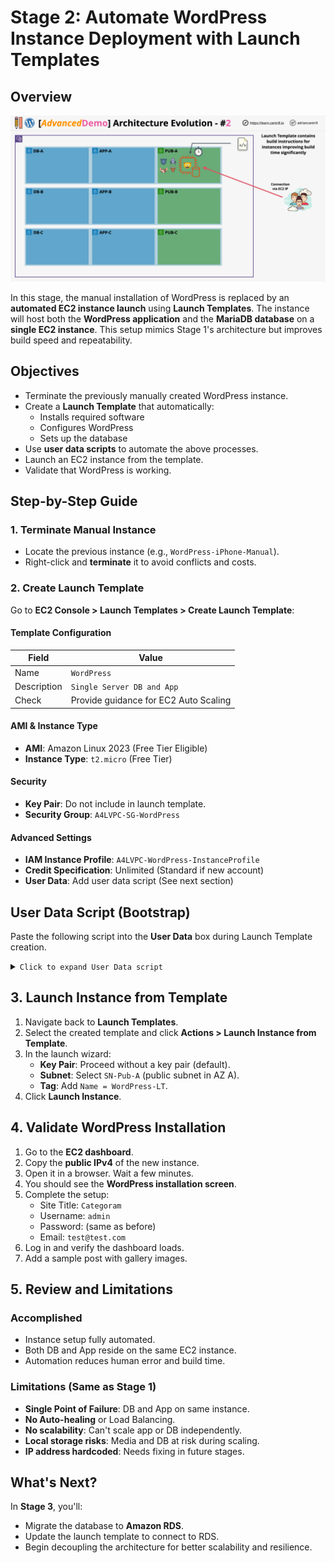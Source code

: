 # Stage 2: Automate WordPress Instance Deployment with Launch Templates

## Overview

![alt text](./Images/image-18.png)

In this stage, the manual installation of WordPress is replaced by an **automated EC2 instance launch** using **Launch Templates**. The instance will host both the **WordPress application** and the **MariaDB database** on a **single EC2 instance**. This setup mimics Stage 1's architecture but improves build speed and repeatability.

## Objectives

- Terminate the previously manually created WordPress instance.
- Create a **Launch Template** that automatically:
  - Installs required software
  - Configures WordPress
  - Sets up the database
- Use **user data scripts** to automate the above processes.
- Launch an EC2 instance from the template.
- Validate that WordPress is working.

## Step-by-Step Guide

### 1. Terminate Manual Instance

- Locate the previous instance (e.g., `WordPress-iPhone-Manual`).
- Right-click and **terminate** it to avoid conflicts and costs.

### 2. Create Launch Template

Go to **EC2 Console > Launch Templates > Create Launch Template**:

#### Template Configuration

| Field       | Value                                 |
| ----------- | ------------------------------------- |
| Name        | `WordPress`                           |
| Description | `Single Server DB and App`            |
| Check       | Provide guidance for EC2 Auto Scaling |

#### AMI & Instance Type

- **AMI**: Amazon Linux 2023 (Free Tier Eligible)
- **Instance Type**: `t2.micro` (Free Tier)

#### Security

- **Key Pair**: Do not include in launch template.
- **Security Group**: `A4LVPC-SG-WordPress`

#### Advanced Settings

- **IAM Instance Profile**: `A4LVPC-WordPress-InstanceProfile`
- **Credit Specification**: Unlimited (Standard if new account)
- **User Data**: Add user data script (See next section)

## User Data Script (Bootstrap)

Paste the following script into the **User Data** box during Launch Template creation.

<details>
<summary><code>Click to expand User Data script</code></summary>

```bash
#!/bin/bash -xe

# Fetch sensitive values from AWS Systems Manager Parameter Store
DBPassword=$(aws ssm get-parameters --region us-east-1 --names /A4L/Wordpress/DBPassword --with-decryption --query Parameters[0].Value)
DBPassword=`echo $DBPassword | sed -e 's/^"//' -e 's/"$//'`

DBRootPassword=$(aws ssm get-parameters --region us-east-1 --names /A4L/Wordpress/DBRootPassword --with-decryption --query Parameters[0].Value)
DBRootPassword=`echo $DBRootPassword | sed -e 's/^"//' -e 's/"$//'`

DBUser=$(aws ssm get-parameters --region us-east-1 --names /A4L/Wordpress/DBUser --query Parameters[0].Value)
DBUser=`echo $DBUser | sed -e 's/^"//' -e 's/"$//'`

DBName=$(aws ssm get-parameters --region us-east-1 --names /A4L/Wordpress/DBName --query Parameters[0].Value)
DBName=`echo $DBName | sed -e 's/^"//' -e 's/"$//'`

DBEndpoint=$(aws ssm get-parameters --region us-east-1 --names /A4L/Wordpress/DBEndpoint --query Parameters[0].Value)
DBEndpoint=`echo $DBEndpoint | sed -e 's/^"//' -e 's/"$//'`

# Install dependencies
dnf -y update
dnf install wget php-mysqlnd httpd php-fpm php-mysqli mariadb105-server php-json php php-devel stress -y

# Enable and start services
systemctl enable httpd
systemctl enable mariadb
systemctl start httpd
systemctl start mariadb

# Set MySQL root password
mysqladmin -u root password $DBRootPassword

# Download and extract WordPress
wget http://wordpress.org/latest.tar.gz -P /var/www/html
cd /var/www/html
tar -zxvf latest.tar.gz
cp -rvf wordpress/* .
rm -R wordpress
rm latest.tar.gz

# Configure WordPress
cp ./wp-config-sample.php ./wp-config.php
sed -i "s/'database_name_here'/'$DBName'/g" wp-config.php
sed -i "s/'username_here'/'$DBUser'/g" wp-config.php
sed -i "s/'password_here'/'$DBPassword'/g" wp-config.php
sed -i "s/'localhost'/'$DBEndpoint'/g" wp-config.php

# Adjust permissions
usermod -a -G apache ec2-user
chown -R ec2-user:apache /var/www
chmod 2775 /var/www
find /var/www -type d -exec chmod 2775 {} \;
find /var/www -type f -exec chmod 0664 {} \;

# Setup database schema and user
echo "CREATE DATABASE $DBName;" >> /tmp/db.setup
echo "CREATE USER '$DBUser'@'localhost' IDENTIFIED BY '$DBPassword';" >> /tmp/db.setup
echo "GRANT ALL ON $DBName.* TO '$DBUser'@'localhost';" >> /tmp/db.setup
echo "FLUSH PRIVILEGES;" >> /tmp/db.setup
mysql -u root --password=$DBRootPassword < /tmp/db.setup
rm /tmp/db.setup
```

</details>

## 3. Launch Instance from Template

1. Navigate back to **Launch Templates**.
2. Select the created template and click **Actions > Launch Instance from Template**.
3. In the launch wizard:
   - **Key Pair**: Proceed without a key pair (default).
   - **Subnet**: Select `SN-Pub-A` (public subnet in AZ A).
   - **Tag**: Add `Name = WordPress-LT`.
4. Click **Launch Instance**.

## 4. Validate WordPress Installation

1. Go to the **EC2 dashboard**.
2. Copy the **public IPv4** of the new instance.
3. Open it in a browser. Wait a few minutes.
4. You should see the **WordPress installation screen**.
5. Complete the setup:
   - Site Title: `Categoram`
   - Username: `admin`
   - Password: (same as before)
   - Email: `test@test.com`
6. Log in and verify the dashboard loads.
7. Add a sample post with gallery images.

## 5. Review and Limitations

### Accomplished

- Instance setup fully automated.
- Both DB and App reside on the same EC2 instance.
- Automation reduces human error and build time.

### Limitations (Same as Stage 1)

- **Single Point of Failure**: DB and App on same instance.
- **No Auto-healing** or Load Balancing.
- **No scalability**: Can't scale app or DB independently.
- **Local storage risks**: Media and DB at risk during scaling.
- **IP address hardcoded**: Needs fixing in future stages.

## What's Next?

In **Stage 3**, you'll:

- Migrate the database to **Amazon RDS**.
- Update the launch template to connect to RDS.
- Begin decoupling the architecture for better scalability and resilience.
